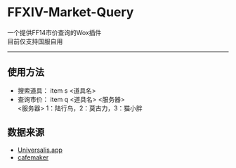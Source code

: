 # FFXIV-Market-Query
一个提供FF14市价查询的Wox插件  
目前仅支持国服自用
***
## 使用方法
* 搜索道具： item s <道具名>  
* 查询市价： item q <道具名> <服务器>  
<服务器> 1：陆行鸟，2：莫古力，3：猫小胖
## 数据来源
* [Universalis.app](https://universalis.app/)
* [cafemaker](https://cafemaker.wakingsands.com)
